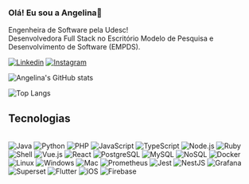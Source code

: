 ### Olá! Eu sou a Angelina👋
Engenheira de Software pela Udesc!</br>
Desenvolvedora Full Stack no Escritório Modelo de Pesquisa e Desenvolvimento de Software (EMPDS).

[![Linkedin](https://img.shields.io/badge/LinkedIn-0077B5?style=for-the-badge&logo=linkedin&logoColor=white)](https://www.linkedin.com/in/angelina-siqueira/)
[![Instagram](https://img.shields.io/badge/Instagram-E4405F?style=for-the-badge&logo=instagram&logoColor=white)](https://www.instagram.com/angelina_kaay/)

![Angelina's GitHub stats](https://github-readme-stats.vercel.app/api?username=ASangelina&show_icons=true&theme=dark)

![Top Langs](https://github-readme-stats.vercel.app/api/top-langs/?username=ASangelina&layout=compact&theme=dark)



## Tecnologias
<div style="display: inline_block"><br> 
       <img alt="Java" src="https://img.shields.io/badge/Java-ED8B00?style=for-the-badge&logo=openjdk&logoColor=white" />
       <img alt="Python" src="https://img.shields.io/badge/Python-3776AB?style=for-the-badge&logo=python&logoColor=white" />
       <img alt="PHP" src="https://img.shields.io/badge/PHP-777BB4?style=for-the-badge&logo=php&logoColor=white" />
       <img alt="JavaScript" src="https://img.shields.io/badge/JavaScript-323330?style=for-the-badge&logo=javascript&logoColor=F7DF1E" />
       <img alt="TypeScript" src="https://img.shields.io/badge/TypeScript-007ACC?style=for-the-badge&logo=typescript&logoColor=white" />
       <img alt="Node.js" src="https://img.shields.io/badge/Node.js-43853D?style=for-the-badge&logo=node.js&logoColor=white" />
       <img alt="Ruby" src="https://img.shields.io/badge/Ruby-CC342D?style=for-the-badge&logo=ruby&logoColor=white" />
       <img alt="Shell" src="https://img.shields.io/badge/Shell_Script-121011?style=for-the-badge&logo=gnu-bash&logoColor=white" />
       <img alt="Vue.js" src="https://img.shields.io/badge/Vue.js-4FC08D?style=for-the-badge&logo=vue.js&logoColor=white" />
       <img alt="React" src="https://img.shields.io/badge/React-20232A?style=for-the-badge&logo=react&logoColor=61DAFB" />
       <img alt="PostgreSQL" src="https://img.shields.io/badge/PostgreSQL-316192?style=for-the-badge&logo=postgresql&logoColor=white" />
       <img alt="MySQL" src="https://img.shields.io/badge/MySQL-4479A1?style=for-the-badge&logo=mysql&logoColor=white" />
       <img alt="NoSQL" src="https://img.shields.io/badge/NoSQL-2E3A3A?style=for-the-badge&logo=mongodb&logoColor=green" />
       <img alt="Docker" src="https://img.shields.io/badge/Docker-2496ED?style=for-the-badge&logo=docker&logoColor=white" />
       <img alt="Linux" src="https://img.shields.io/badge/Linux-FCC624?style=for-the-badge&logo=linux&logoColor=black" />
       <img alt="Windows" src="https://img.shields.io/badge/Windows-0078D6?style=for-the-badge&logo=windows&logoColor=white" />
       <img alt="Mac" src="https://img.shields.io/badge/macOS-000000?style=for-the-badge&logo=apple&logoColor=white" />
       <img alt="Prometheus" src="https://img.shields.io/badge/Prometheus-E6522C?style=for-the-badge&logo=prometheus&logoColor=white" />
       <img alt="Jest" src="https://img.shields.io/badge/Jest-C21325?style=for-the-badge&logo=jest&logoColor=white" />
       <img alt="NestJS" src="https://img.shields.io/badge/NestJS-E0234E?style=for-the-badge&logo=nestjs&logoColor=white" />
       <img alt="Grafana" src="https://img.shields.io/badge/Grafana-F46800?style=for-the-badge&logo=grafana&logoColor=white" />
       <img alt="Superset" src="https://img.shields.io/badge/Superset-3944BC?style=for-the-badge&logo=apache&logoColor=white" />
       <img alt="Flutter" src="https://img.shields.io/badge/Flutter-02569B?style=for-the-badge&logo=flutter&logoColor=white" />
       <img alt="iOS" src="https://img.shields.io/badge/iOS-000000?style=for-the-badge&logo=apple&logoColor=white" />
       <img alt="Firebase" src="https://img.shields.io/badge/Firebase-FFCA28?style=for-the-badge&logo=firebase&logoColor=black" />
</div><br/>

